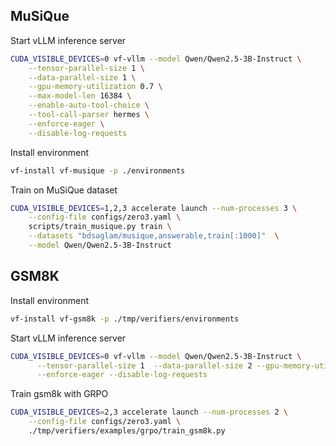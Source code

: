 ## MuSiQue

Start vLLM inference server
```sh
CUDA_VISIBLE_DEVICES=0 vf-vllm --model Qwen/Qwen2.5-3B-Instruct \
    --tensor-parallel-size 1 \
    --data-parallel-size 1 \
    --gpu-memory-utilization 0.7 \
    --max-model-len 16384 \
    --enable-auto-tool-choice \
    --tool-call-parser hermes \
    --enforce-eager \
    --disable-log-requests
```

Install environment
```sh
vf-install vf-musique -p ./environments
```

Train on MuSiQue dataset
```sh
CUDA_VISIBLE_DEVICES=1,2,3 accelerate launch --num-processes 3 \
    --config-file configs/zero3.yaml \
    scripts/train_musique.py train \
    --datasets "bdsaglam/musique,answerable,train[:1000]"  \
    --model Qwen/Qwen2.5-3B-Instruct
```


## GSM8K

Install environment
```sh
vf-install vf-gsm8k -p ./tmp/verifiers/environments
```

Start vLLM inference server
```sh
CUDA_VISIBLE_DEVICES=0 vf-vllm --model Qwen/Qwen2.5-3B-Instruct \
      --tensor-parallel-size 1  --data-parallel-size 2 --gpu-memory-utilization 0.7 \
      --enforce-eager --disable-log-requests
```

Train gsm8k with GRPO
```sh
CUDA_VISIBLE_DEVICES=2,3 accelerate launch --num-processes 2 \
    --config-file configs/zero3.yaml \
    ./tmp/verifiers/examples/grpo/train_gsm8k.py
```
